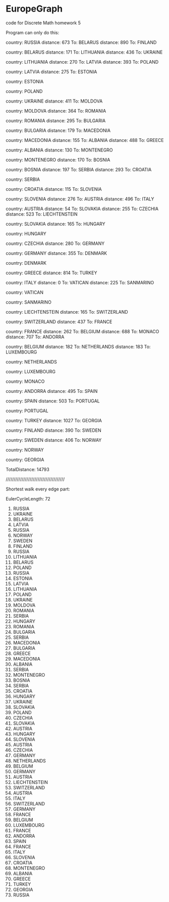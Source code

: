 # EuropeGraph
code for Discrete Math homework 5

Program can only do this:

country: RUSSIA
distance: 673  To: BELARUS
distance: 890  To: FINLAND

country: BELARUS
distance: 171  To: LITHUANIA
distance: 436  To: UKRAINE

country: LITHUANIA
distance: 270  To: LATVIA
distance: 393  To: POLAND

country: LATVIA
distance: 275  To: ESTONIA

country: ESTONIA

country: POLAND

country: UKRAINE
distance: 411  To: MOLDOVA

country: MOLDOVA
distance: 364  To: ROMANIA

country: ROMANIA
distance: 295  To: BULGARIA

country: BULGARIA
distance: 179  To: MACEDONIA

country: MACEDONIA
distance: 155  To: ALBANIA
distance: 488  To: GREECE

country: ALBANIA
distance: 130  To: MONTENEGRO

country: MONTENEGRO
distance: 170  To: BOSNIA

country: BOSNIA
distance: 197  To: SERBIA
distance: 293  To: CROATIA

country: SERBIA

country: CROATIA
distance: 115  To: SLOVENIA

country: SLOVENIA
distance: 276  To: AUSTRIA
distance: 496  To: ITALY

country: AUSTRIA
distance: 54  To: SLOVAKIA
distance: 255  To: CZECHIA
distance: 523  To: LIECHTENSTEIN

country: SLOVAKIA
distance: 165  To: HUNGARY

country: HUNGARY

country: CZECHIA
distance: 280  To: GERMANY

country: GERMANY
distance: 355  To: DENMARK

country: DENMARK

country: GREECE
distance: 814  To: TURKEY

country: ITALY
distance: 0  To: VATICAN
distance: 225  To: SANMARINO

country: VATICAN

country: SANMARINO

country: LIECHTENSTEIN
distance: 165  To: SWITZERLAND

country: SWITZERLAND
distance: 437  To: FRANCE

country: FRANCE
distance: 262  To: BELGIUM
distance: 688  To: MONACO
distance: 707  To: ANDORRA

country: BELGIUM
distance: 182  To: NETHERLANDS
distance: 183  To: LUXEMBOURG

country: NETHERLANDS

country: LUXEMBOURG

country: MONACO

country: ANDORRA
distance: 495  To: SPAIN

country: SPAIN
distance: 503  To: PORTUGAL

country: PORTUGAL

country: TURKEY
distance: 1027  To: GEORGIA

country: FINLAND
distance: 390  To: SWEDEN

country: SWEDEN
distance: 406  To: NORWAY

country: NORWAY

country: GEORGIA

TotalDistance: 14793

/////////////////////////////////////

Shortest walk every edge part:

EulerCycleLength:
72

1. RUSSIA
2. UKRAINE
3. BELARUS
4. LATVIA
5. RUSSIA
6. NORWAY
7. SWEDEN
8. FINLAND
9. RUSSIA
10. LITHUANIA
11. BELARUS
12. POLAND
13. RUSSIA
14. ESTONIA
15. LATVIA
16. LITHUANIA
17. POLAND
18. UKRAINE
19. MOLDOVA
20. ROMANIA
21. SERBIA
22. HUNGARY
23. ROMANIA
24. BULGARIA
25. SERBIA
26. MACEDONIA
27. BULGARIA
28. GREECE
29. MACEDONIA
30. ALBANIA
31. SERBIA
32. MONTENEGRO
33. BOSNIA
34. SERBIA
35. CROATIA
36. HUNGARY
37. UKRAINE
38. SLOVAKIA
39. POLAND
40. CZECHIA
41. SLOVAKIA
42. AUSTRIA
43. HUNGARY
44. SLOVENIA
45. AUSTRIA
46. CZECHIA
47. GERMANY
48. NETHERLANDS
49. BELGIUM
50. GERMANY
51. AUSTRIA
52. LIECHTENSTEIN
53. SWITZERLAND
54. AUSTRIA
55. ITALY
56. SWITZERLAND
57. GERMANY
58. FRANCE
59. BELGIUM
60. LUXEMBOURG
61. FRANCE
62. ANDORRA
63. SPAIN
64. FRANCE
65. ITALY
66. SLOVENIA
67. CROATIA
68. MONTENEGRO
69. ALBANIA
70. GREECE
71. TURKEY
72. GEORGIA
73. RUSSIA







